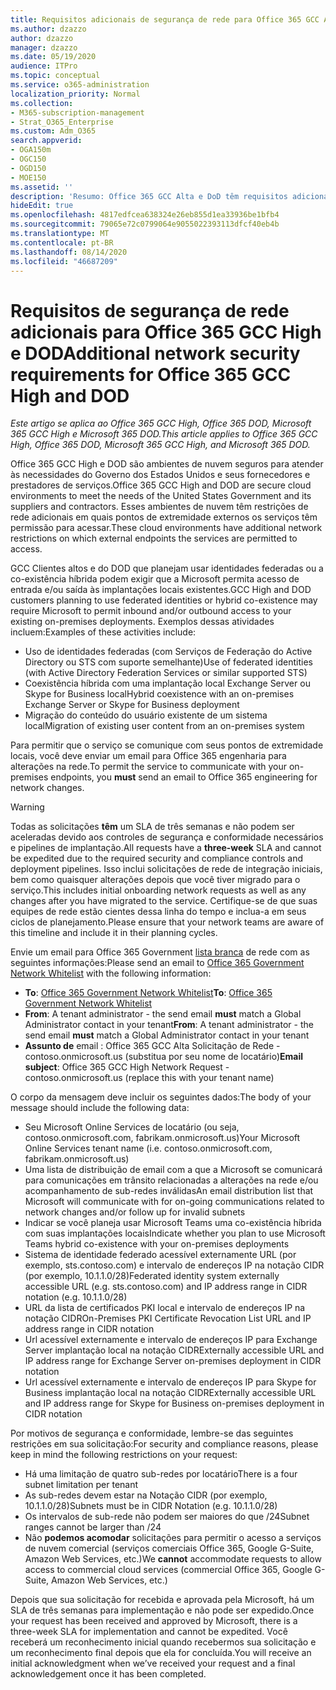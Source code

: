 ```yaml
---
title: Requisitos adicionais de segurança de rede para Office 365 GCC Alta e DoD
ms.author: dzazzo
author: dzazzo
manager: dzazzo
ms.date: 05/19/2020
audience: ITPro
ms.topic: conceptual
ms.service: o365-administration
localization_priority: Normal
ms.collection:
- M365-subscription-management
- Strat_O365_Enterprise
ms.custom: Adm_O365
search.appverid:
- OGA150m
- OGC150
- OGD150
- MOE150
ms.assetid: ''
description: 'Resumo: Office 365 GCC Alta e DoD têm requisitos adicionais de segurança de rede'
hideEdit: true
ms.openlocfilehash: 4817edfcea638324e26eb855d1ea33936be1bfb4
ms.sourcegitcommit: 79065e72c0799064e9055022393113dfcf40eb4b
ms.translationtype: MT
ms.contentlocale: pt-BR
ms.lasthandoff: 08/14/2020
ms.locfileid: "46687209"
---
```

# <a name="additional-network-security-requirements-for-office-365-gcc-high-and-dod"></a><span data-ttu-id="89731-103">Requisitos de segurança de rede adicionais para Office 365 GCC High e DOD</span><span class="sxs-lookup"><span data-stu-id="89731-103">Additional network security requirements for Office 365 GCC High and DOD</span></span>

<span data-ttu-id="89731-104">*Este artigo se aplica ao Office 365 GCC High, Office 365 DOD, Microsoft 365 GCC High e Microsoft 365 DOD.*</span><span class="sxs-lookup"><span data-stu-id="89731-104">*This article applies to Office 365 GCC High, Office 365 DOD, Microsoft 365 GCC High, and Microsoft 365 DOD.*</span></span>

<span data-ttu-id="89731-105">Office 365 GCC High e DOD são ambientes de nuvem seguros para atender às necessidades do Governo dos Estados Unidos e seus fornecedores e prestadores de serviços.</span><span class="sxs-lookup"><span data-stu-id="89731-105">Office 365 GCC High and DOD are secure cloud environments to meet the needs of the United States Government and its suppliers and contractors.</span></span>  <span data-ttu-id="89731-106">Esses ambientes de nuvem têm restrições de rede adicionais em quais pontos de extremidade externos os serviços têm permissão para acessar.</span><span class="sxs-lookup"><span data-stu-id="89731-106">These cloud environments have additional network restrictions on which external endpoints the services are permitted to access.</span></span>

<span data-ttu-id="89731-107">GCC Clientes altos e do DOD que planejam usar identidades federadas ou a co-existência híbrida podem exigir que a Microsoft permita acesso de entrada e/ou saída às implantações locais existentes.</span><span class="sxs-lookup"><span data-stu-id="89731-107">GCC High and DOD customers planning to use federated identities or hybrid co-existence may require Microsoft to permit inbound and/or outbound access to your existing on-premises deployments.</span></span>  <span data-ttu-id="89731-108">Exemplos dessas atividades incluem:</span><span class="sxs-lookup"><span data-stu-id="89731-108">Examples of these activities include:</span></span>

* <span data-ttu-id="89731-109">Uso de identidades federadas (com Serviços de Federação do Active Directory ou STS com suporte semelhante)</span><span class="sxs-lookup"><span data-stu-id="89731-109">Use of federated identities (with Active Directory Federation Services or similar supported STS)</span></span>
* <span data-ttu-id="89731-110">Coexistência híbrida com uma implantação local Exchange Server ou Skype for Business local</span><span class="sxs-lookup"><span data-stu-id="89731-110">Hybrid coexistence with an on-premises Exchange Server or Skype for Business deployment</span></span>
* <span data-ttu-id="89731-111">Migração do conteúdo do usuário existente de um sistema local</span><span class="sxs-lookup"><span data-stu-id="89731-111">Migration of existing user content from an on-premises system</span></span>

<span data-ttu-id="89731-112">Para permitir que o serviço se comunique com  seus pontos de extremidade locais, você deve enviar um email para Office 365 engenharia para alterações na rede.</span><span class="sxs-lookup"><span data-stu-id="89731-112">To permit the service to communicate with your on-premises endpoints, you **must** send an email to Office 365 engineering for network changes.</span></span>

> [!WARNING]
> <span data-ttu-id="89731-113">Todas as solicitações **têm** um SLA de três semanas e não podem ser aceleradas devido aos controles de segurança e conformidade necessários e pipelines de implantação.</span><span class="sxs-lookup"><span data-stu-id="89731-113">All requests have a **three-week** SLA and cannot be expedited due to the required security and compliance controls and deployment pipelines.</span></span>  <span data-ttu-id="89731-114">Isso inclui solicitações de rede de integração iniciais, bem como quaisquer alterações depois que você tiver migrado para o serviço.</span><span class="sxs-lookup"><span data-stu-id="89731-114">This includes initial onboarding network requests as well as any changes after you have migrated to the service.</span></span>  <span data-ttu-id="89731-115">Certifique-se de que suas equipes de rede estão cientes dessa linha do tempo e inclua-a em seus ciclos de planejamento.</span><span class="sxs-lookup"><span data-stu-id="89731-115">Please ensure that your network teams are aware of this timeline and include it in their planning cycles.</span></span>

<span data-ttu-id="89731-116">Envie um email para Office 365 Government [lista branca](mailto:o365gwlt@microsoft.com) de rede com as seguintes informações:</span><span class="sxs-lookup"><span data-stu-id="89731-116">Please send an email to [Office 365 Government Network Whitelist](mailto:o365gwlt@microsoft.com) with the following information:</span></span>

* <span data-ttu-id="89731-117">**To**: [Office 365 Government Network Whitelist](mailto:o365gwlt@microsoft.com)</span><span class="sxs-lookup"><span data-stu-id="89731-117">**To**: [Office 365 Government Network Whitelist](mailto:o365gwlt@microsoft.com)</span></span>
* <span data-ttu-id="89731-118">**From**: A tenant administrator - the send email **must** match a Global Administrator contact in your tenant</span><span class="sxs-lookup"><span data-stu-id="89731-118">**From**: A tenant administrator - the send email **must** match a Global Administrator contact in your tenant</span></span>
* <span data-ttu-id="89731-119">**Assunto de** email : Office 365 GCC Alta Solicitação de Rede - contoso.onmicrosoft.us (substitua por seu nome de locatário)</span><span class="sxs-lookup"><span data-stu-id="89731-119">**Email subject**: Office 365 GCC High Network Request - contoso.onmicrosoft.us (replace this with your tenant name)</span></span>

<span data-ttu-id="89731-120">O corpo da mensagem deve incluir os seguintes dados:</span><span class="sxs-lookup"><span data-stu-id="89731-120">The body of your message should include the following data:</span></span>

* <span data-ttu-id="89731-121">Seu Microsoft Online Services de locatário (ou seja, contoso.onmicrosoft.com, fabrikam.onmicrosoft.us)</span><span class="sxs-lookup"><span data-stu-id="89731-121">Your Microsoft Online Services tenant name (i.e. contoso.onmicrosoft.com, fabrikam.onmicrosoft.us)</span></span>
* <span data-ttu-id="89731-122">Uma lista de distribuição de email com a que a Microsoft se comunicará para comunicações em trânsito relacionadas a alterações na rede e/ou acompanhamento de sub-redes inválidas</span><span class="sxs-lookup"><span data-stu-id="89731-122">An email distribution list that Microsoft will communicate with for on-going communications related to network changes and/or follow up for invalid subnets</span></span>
* <span data-ttu-id="89731-123">Indicar se você planeja usar Microsoft Teams uma co-existência híbrida com suas implantações locais</span><span class="sxs-lookup"><span data-stu-id="89731-123">Indicate whether you plan to use Microsoft Teams hybrid co-existence with your on-premises deployments</span></span>
* <span data-ttu-id="89731-124">Sistema de identidade federado acessível externamente URL (por exemplo, sts.contoso.com) e intervalo de endereços IP na notação CIDR (por exemplo, 10.1.1.0/28)</span><span class="sxs-lookup"><span data-stu-id="89731-124">Federated identity system externally accessible URL (e.g. sts.contoso.com) and IP address range in CIDR notation (e.g. 10.1.1.0/28)</span></span>
* <span data-ttu-id="89731-125">URL da lista de certificados PKI local e intervalo de endereços IP na notação CIDR</span><span class="sxs-lookup"><span data-stu-id="89731-125">On-Premises PKI Certificate Revocation List URL and IP address range in CIDR notation</span></span>
* <span data-ttu-id="89731-126">Url acessível externamente e intervalo de endereços IP para Exchange Server implantação local na notação CIDR</span><span class="sxs-lookup"><span data-stu-id="89731-126">Externally accessible URL and IP address range for Exchange Server on-premises deployment in CIDR notation</span></span>
* <span data-ttu-id="89731-127">Url acessível externamente e intervalo de endereços IP para Skype for Business implantação local na notação CIDR</span><span class="sxs-lookup"><span data-stu-id="89731-127">Externally accessible URL and IP address range for Skype for Business on-premises deployment in CIDR notation</span></span>

<span data-ttu-id="89731-128">Por motivos de segurança e conformidade, lembre-se das seguintes restrições em sua solicitação:</span><span class="sxs-lookup"><span data-stu-id="89731-128">For security and compliance reasons, please keep in mind the following restrictions on your request:</span></span>

* <span data-ttu-id="89731-129">Há uma limitação de quatro sub-redes por locatário</span><span class="sxs-lookup"><span data-stu-id="89731-129">There is a four subnet limitation per tenant</span></span>
* <span data-ttu-id="89731-130">As sub-redes devem estar na Notação CIDR (por exemplo, 10.1.1.0/28)</span><span class="sxs-lookup"><span data-stu-id="89731-130">Subnets must be in CIDR Notation (e.g. 10.1.1.0/28)</span></span>
* <span data-ttu-id="89731-131">Os intervalos de sub-rede não podem ser maiores do que /24</span><span class="sxs-lookup"><span data-stu-id="89731-131">Subnet ranges cannot be larger than /24</span></span>
* <span data-ttu-id="89731-132">Não **podemos acomodar** solicitações para permitir o acesso a serviços de nuvem comercial (serviços comerciais Office 365, Google G-Suite, Amazon Web Services, etc.)</span><span class="sxs-lookup"><span data-stu-id="89731-132">We **cannot** accommodate requests to allow access to commercial cloud services (commercial Office 365, Google G-Suite, Amazon Web Services, etc.)</span></span>

<span data-ttu-id="89731-133">Depois que sua solicitação for recebida e aprovada pela Microsoft, há um SLA de três semanas para implementação e não pode ser expedido.</span><span class="sxs-lookup"><span data-stu-id="89731-133">Once your request has been received and approved by Microsoft, there is a three-week SLA for implementation and cannot be expedited.</span></span>  <span data-ttu-id="89731-134">Você receberá um reconhecimento inicial quando recebermos sua solicitação e um reconhecimento final depois que ela for concluída.</span><span class="sxs-lookup"><span data-stu-id="89731-134">You will receive an initial acknowledgment when we’ve received your request and a final acknowledgement once it has been completed.</span></span>
